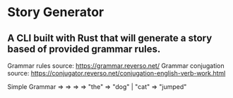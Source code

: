 # Story Generator

## A CLI built with Rust that will generate a story based of provided grammar rules.

Grammar rules source: https://grammar.reverso.net/
Grammar conjugation source: https://conjugator.reverso.net/conjugation-english-verb-work.html

Simple Grammar
<sentence> => <np> <vp>
<np> => <T> <noun>
<vp> => <np> <verb> <noun>
<T> => "the"
<noun> => "dog" | "cat"
<verb> => "jumped"


